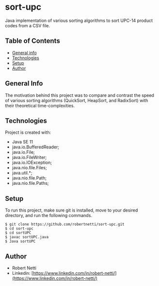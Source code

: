 # sort-upc
Java implementation of various sorting algorithms to sort UPC-14 product codes from a CSV file. 

## Table of Contents
* [General info](#general-info)
* [Technologies](#technologies)
* [Setup](#setup)
* [Author](#author)

## General Info
The motivation behind this project was to compare and contrast the speed of various sorting algorithms (QuickSort, HeapSort, and RadixSort) with their theoretical time-complexities.

## Technologies
Project is created with:
* Java SE 11
* java.io.BufferedReader;
* java.io.File;
* java.io.FileWriter;
* java.io.IOException;
* java.nio.file.Files;
* java.util.*;
* java.nio.file.Path;
* java.nio.file.Paths;

## Setup
To run this project, make sure git is installed, move to your desired directory, and run the following commands.

```
$ git clone https://github.com/robertnetti/sort-upc.git
$ cd sort-upc
$ cd sortUPC
$ javac sortUPC.java
$ Java sortUPC
```

## Author
* Robert Netti
* Linkedin: [https://www.linkedin.com/in/robert-netti/](https://www.linkedin.com/in/robert-netti/)
